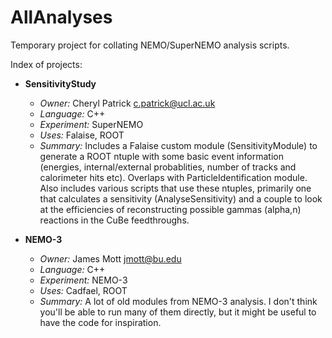 # AllAnalyses
Temporary project for collating NEMO/SuperNEMO analysis scripts.

Index of projects:

* **SensitivityStudy** 
    * *Owner:* Cheryl Patrick c.patrick@ucl.ac.uk
    * *Language:* C++
    * *Experiment:* SuperNEMO
    * *Uses:* Falaise, ROOT
    * *Summary:* Includes a Falaise custom module (SensitivityModule) to generate a ROOT ntuple with some basic event information (energies, internal/external probablities, number of tracks and calorimeter hits etc). Overlaps with ParticleIdentification module. Also includes various scripts that use these ntuples, primarily one that calculates a sensitivity (AnalyseSensitivity) and a couple to look at the efficiencies of reconstructing possible gammas (alpha,n) reactions in the CuBe feedthroughs.

* **NEMO-3** 
    * *Owner:* James Mott jmott@bu.edu
    * *Language:* C++
    * *Experiment:* NEMO-3
    * *Uses:* Cadfael, ROOT
    * *Summary:* A lot of old modules from NEMO-3 analysis.  I don't think you'll be able to run many of them directly, but it might be useful to have the code for inspiration.
